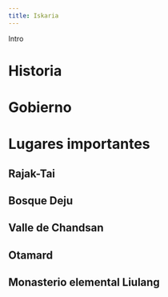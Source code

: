 ```yaml
---
title: Iskaria
---
```


Intro

# Historia



# Gobierno



# Lugares importantes

## Rajak-Tai

## Bosque Deju

## Valle de Chandsan

## Otamard

## Monasterio elemental Liulang
